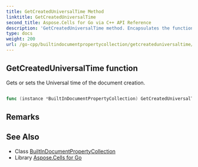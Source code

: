 ```yaml
---
title: GetCreatedUniversalTime Method 
linktitle: GetCreatedUniversalTime
second_title: Aspose.Cells for Go via C++ API Reference
description: 'GetCreatedUniversalTime method. Encapsulates the function that represents getcreateduniversaltime in Go.'
type: docs
weight: 200
url: /go-cpp/builtindocumentpropertycollection/getcreateduniversaltime/
---
```


## GetCreatedUniversalTime function

Gets or sets the Universal time of the document creation.

```go

func (instance *BuiltInDocumentPropertyCollection) GetCreatedUniversalTime()  (*Date,  error) 

```

## Remarks


## See Also

* Class [BuiltInDocumentPropertyCollection](../)
* Library [Aspose.Cells for Go](../../)
